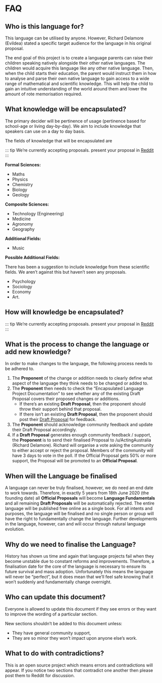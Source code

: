# FAQ

## Who is this language for?

This language can be utilised by anyone. However, Richard Delamore (Evildea) stated a specific target audience for the language in his original proposal.

The end goal of this project is to create a language parents can raise their children speaking natively alongside their other native languages. The children would acquire this language like any other native language. Then, when the child starts their education, the parent would instruct them in how to analyse and parse their own native language to gain access to a wide range of mathematical and scientific knowledge. This will help the child to gain an intuitive understanding of the world around them and lower the amount of rote memorisation required.

## What knowledge will be encapsulated?

The primary decider will be pertinence of usage (pertinence based for school-age or living day-by-day). We aim to include knowledge that speakers can use on a day to day basis.

The fields of knowledge that will be encapsulated are

::: tip We’re currently accepting proposals.
present your proposal in [Reddit](https://www.reddit.com/r/EncapsulatedLanguage/new/)
:::

**Formal Sciences:**

- Maths
- Physics
- Chemistry
- Biology
- Geology
  
**Composite Sciences:**

- Technology (Engineering)
- Medicine
- Agronomy
- Geography

**Additional Fields:**

- Music
  
**Possible Additional Fields:**

There has been a suggestion to include knowledge from these scientific fields. We aren’t against this but haven’t seen any proposals.

- Psychology
- Sociology
- Economy
- Art.

## How will knowledge be encapsulated?

::: tip We’re currently accepting proposals.
present your proposal in [Reddit](https://www.reddit.com/r/EncapsulatedLanguage/new/)
:::

## What is the process to change the language or add new knowledge?

In order to make changes to the language, the following process needs to be adhered to.

1. The **Proponent** of the change or addition needs to clearly define what aspect of the language they think needs to be changed or added to.
2. The **Proponent** then needs to check the “Encapsulated Language Project Documentation” to see whether any of the existing Draft Proposal covers their proposed changes or additions.
   - If there’s an existing **Draft Proposal**, then the proponent should throw their support behind that proposal.
   - If there isn’t an existing **Draft Proposal**, then the proponent should post their [Draft Proposal](https://www.reddit.com/r/EncapsulatedLanguage/) for feedback.
3. The **Proponent** should acknowledge community feedback and update their Draft Proposal accordingly.
4. If a **Draft Proposal** generates enough community feedback / support, the **Proponent** is to send their finalised Proposal to /u/ActingAustralia (Richard Delamore). Richard will organise a vote asking the community to either accept or reject the proposal. Members of the community will have 3 days to vote in the poll. If the Official Proposal gets 50% or more support, the Proposal will be promoted to an **Official Proposal**.

## When will the Language be finalised

A language can never be truly finalised, however, we do need an end date to work towards. Therefore, in exactly 5 years from 18th June 2020 (the founding date) all **Official Proposals** will become **Language Fundamentals** and all remaining **Draft Proposals** will be automatically rejected. The entire language will be published free online as a single book. For all intents and purposes, the language will be finalised and no single person or group will have the right to fundamentally change the language. Further developments in the language, however, can and will occur through natural language evolution.

## Why do we need to finalise the Language?

History has shown us time and again that language projects fail when they become unstable due to constant reforms and improvements. Therefore, a finalisation date for the core of the language is necessary to ensure its future survival and mass adoption.
Unfortunately this means the language will never be “perfect”, but it does mean that we’ll feel safe knowing that it won’t suddenly and fundamentally change overnight.

## Who can update this document?

Everyone is allowed to update this document if they see errors or they want to improve the wording of a particular section.

New sections shouldn’t be added to this document unless:

- They have general community support,
- They are so minor they won’t impact upon anyone else’s work.
  
## What to do with contradictions?

This is an open source project which means errors and contradictions will appear. If you notice two sections that contradict one another then please post them to Reddit for discussion.
